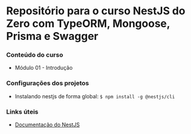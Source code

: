 # Repositório para o curso NestJS do Zero com TypeORM, Mongoose, Prisma e Swagger

### Conteúdo do curso

- Módulo 01 - Introdução

### Configurações dos projetos

- Instalando nestjs de forma global: `$ npm install -g @nestjs/cli`

### Links úteis

- [Documentação do NestJS](https://docs.nestjs.com/)
